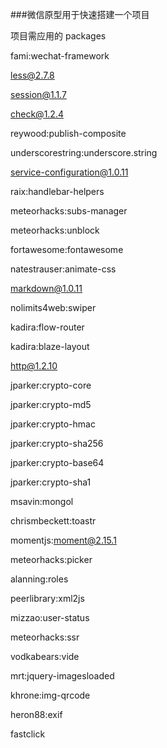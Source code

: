 ###微信原型用于快速搭建一个项目


项目需应用的 packages 

fami:wechat-framework

less@2.7.8

session@1.1.7

check@1.2.4

reywood:publish-composite

underscorestring:underscore.string

service-configuration@1.0.11

raix:handlebar-helpers

meteorhacks:subs-manager

meteorhacks:unblock

fortawesome:fontawesome

natestrauser:animate-css

markdown@1.0.11

nolimits4web:swiper

kadira:flow-router

kadira:blaze-layout

http@1.2.10

jparker:crypto-core

jparker:crypto-md5

jparker:crypto-hmac

jparker:crypto-sha256

jparker:crypto-base64

jparker:crypto-sha1

msavin:mongol

chrismbeckett:toastr

momentjs:moment@2.15.1

meteorhacks:picker

alanning:roles

peerlibrary:xml2js

mizzao:user-status

meteorhacks:ssr

vodkabears:vide

mrt:jquery-imagesloaded

khrone:img-qrcode

heron88:exif

fastclick